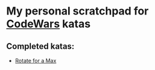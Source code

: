 # My personal scratchpad for [CodeWars](www.codewars.com) katas

## Completed katas:
* [Rotate for a Max](https://www.codewars.com/kata/56a4872cbb65f3a610000026)